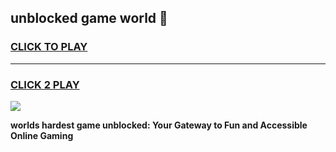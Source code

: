 
## unblocked game world 👋
<h3>
<a href="https://premium.freeplayer.one?title=unblocked_game_world&ref=13F">CLICK TO PLAY</a></h3>
<hr>

<h3>
<a href="https://premium.freeplayer.one?title=unblocked_game_world&ref=13F">CLICK 2 PLAY</a>
  
</h3>

<a href="https://premium.freeplayer.one?title=unblocked_game_world&ref=12F/"><img src="https://clearcache.store/games.png"></a>


**worlds hardest game unblocked: Your Gateway to Fun and Accessible Online Gaming**
